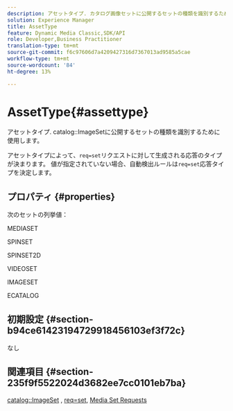 ```yaml
---
description: アセットタイプ. カタログ画像セットに公開するセットの種類を識別するために使用します。
solution: Experience Manager
title: AssetType
feature: Dynamic Media Classic,SDK/API
role: Developer,Business Practitioner
translation-type: tm+mt
source-git-commit: f6c97606d7a4209427316d7367013ad9585a5cae
workflow-type: tm+mt
source-wordcount: '84'
ht-degree: 13%

---
```



# AssetType{#assettype}

アセットタイプ. catalog::ImageSetに公開するセットの種類を識別するために使用します。

アセットタイプによって、`req=set`リクエストに対して生成される応答のタイプが決まります。 値が指定されていない場合、自動検出ルールは`req=set`応答タイプを決定します。

## プロパティ {#properties}

次のセットの列挙値：

MEDIASET

SPINSET

SPINSET2D

VIDEOSET

IMAGESET

ECATALOG

## 初期設定 {#section-b94ce61423194729918456103ef3f72c}

なし

## 関連項目 {#section-235f9f5522024d3682ee7cc0101eb7ba}

[catalog::ImageSet](../../../../../../is-api/image-catalog/image-serving-api-ref/c-image-catalog-reference/c-image-svg-data-reference/c-image-data-reference/r-imageset-cat.md#reference-4764d347afd64afdaede9a74c7565256) ,  [req=set](/help/aem-is-ir-api/is-api/http-ref/image-serving-api-ref/c-http-protocol-reference/c-command-reference/r-req/r-req.md),  [Media Set Requests](/help/aem-is-ir-api/is-api/http-ref/image-serving-api-ref/c-http-protocol-reference/c-syntax-and-features/r-media-set-requests.md)

